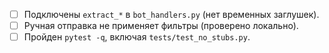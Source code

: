 - [ ] Подключены `extract_*` в `bot_handlers.py` (нет временных заглушек).
- [ ] Ручная отправка не применяет фильтры (проверено локально).
- [ ] Пройден `pytest -q`, включая `tests/test_no_stubs.py`.
